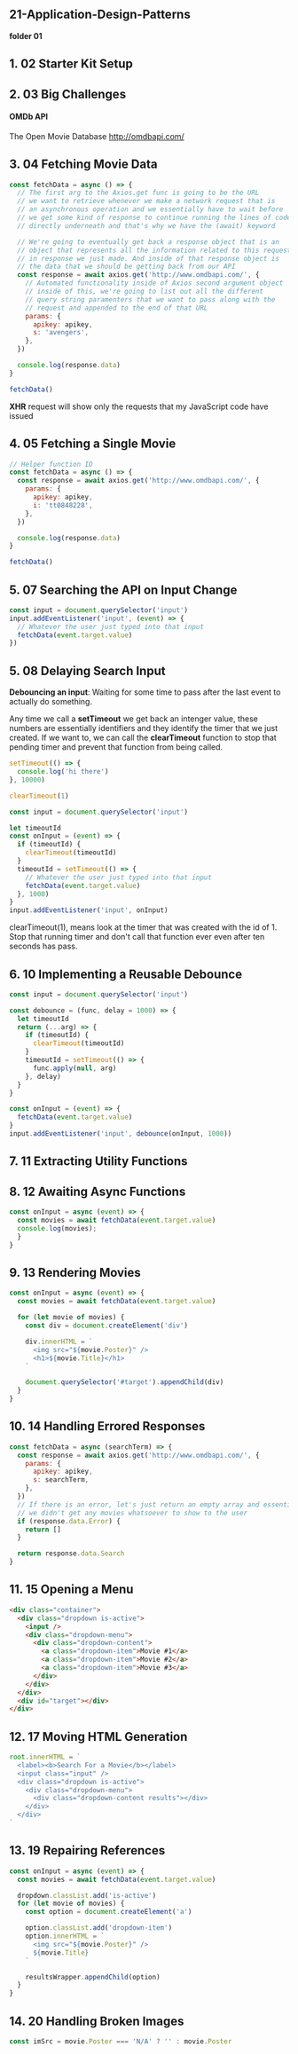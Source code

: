 ## 21-Application-Design-Patterns

**folder 01**

## 1. 02 Starter Kit Setup

## 2. 03 Big Challenges

#### OMDb API

The Open Movie Database
http://omdbapi.com/

## 3. 04 Fetching Movie Data

```javascript
const fetchData = async () => {
  // The first arg to the Axios.get func is going to be the URL
  // we want to retrieve whenever we make a network request that is
  // an asynchronous operation and we essentially have to wait before
  // we get some kind of response to continue running the lines of code
  // directly underneath and that's why we have the (await) keyword

  // We're going to eventually get back a response object that is an
  // object that represents all the information related to this request
  // in response we just made. And inside of that response object is
  // the data that we should be getting back from our API
  const response = await axios.get('http://www.omdbapi.com/', {
    // Automated functionality inside of Axios second argument object
    // inside of this, we're going to list out all the different
    // query string paramenters that we want to pass along with the
    // request and appended to the end of that URL
    params: {
      apikey: apikey,
      s: 'avengers',
    },
  })

  console.log(response.data)
}

fetchData()
```

**XHR** request will show only the requests that my JavaScript code have issued

## 4. 05 Fetching a Single Movie

```javascript
// Helper function ID
const fetchData = async () => {
  const response = await axios.get('http://www.omdbapi.com/', {
    params: {
      apikey: apikey,
      i: 'tt0848228',
    },
  })

  console.log(response.data)
}

fetchData()
```

## 5. 07 Searching the API on Input Change

```javascript
const input = document.querySelector('input')
input.addEventListener('input', (event) => {
  // Whatever the user just typed into that input
  fetchData(event.target.value)
})
```

## 5. 08 Delaying Search Input

**Debouncing an input**: Waiting for some time to pass after the last event to actually do something.

Any time we call a **setTimeout** we get back an intenger value, these numbers are essentially identifiers and they identify the timer that we just created. If we want to, we can call the **clearTimeout** function to stop that pending timer and prevent that function from being called.

```javascript
setTimeout(() => {
  console.log('hi there')
}, 10000)

clearTimeout(1)
```

```javascript
const input = document.querySelector('input')

let timeoutId
const onInput = (event) => {
  if (timeoutId) {
    clearTimeout(timeoutId)
  }
  timeoutId = setTimeout(() => {
    // Whatever the user just typed into that input
    fetchData(event.target.value)
  }, 1000)
}
input.addEventListener('input', onInput)
```

clearTimeout(1), means look at the timer that was created with the id of 1. Stop that running timer and don't call that function ever even after ten seconds has pass.

## 6. 10 Implementing a Reusable Debounce

```javascript
const input = document.querySelector('input')

const debounce = (func, delay = 1000) => {
  let timeoutId
  return (...arg) => {
    if (timeoutId) {
      clearTimeout(timeoutId)
    }
    timeoutId = setTimeout(() => {
      func.apply(null, arg)
    }, delay)
  }
}

const onInput = (event) => {
  fetchData(event.target.value)
}
input.addEventListener('input', debounce(onInput, 1000))
```

## 7. 11 Extracting Utility Functions

## 8. 12 Awaiting Async Functions

```javascript
const onInput = async (event) => {
  const movies = await fetchData(event.target.value)
  console.log(movies);
  }
}
```

## 9. 13 Rendering Movies

```javascript
const onInput = async (event) => {
  const movies = await fetchData(event.target.value)

  for (let movie of movies) {
    const div = document.createElement('div')

    div.innerHTML = `
      <img src="${movie.Poster}" />
      <h1>${movie.Title}</h1>
    `

    document.querySelector('#target').appendChild(div)
  }
}
```

## 10. 14 Handling Errored Responses

```javascript
const fetchData = async (searchTerm) => {
  const response = await axios.get('http://www.omdbapi.com/', {
    params: {
      apikey: apikey,
      s: searchTerm,
    },
  })
  // If there is an error, let's just return an empty array and essentially say
  // we didn't get any movies whatsoever to show to the user
  if (response.data.Error) {
    return []
  }

  return response.data.Search
}
```

## 11. 15 Opening a Menu

```html
<div class="container">
  <div class="dropdown is-active">
    <input />
    <div class="dropdown-menu">
      <div class="dropdown-content">
        <a class="dropdown-item">Movie #1</a>
        <a class="dropdown-item">Movie #2</a>
        <a class="dropdown-item">Movie #3</a>
      </div>
    </div>
  </div>
  <div id="target"></div>
</div>
```

## 12. 17 Moving HTML Generation

```javascript
root.innerHTML = `
  <label><b>Search For a Movie</b></label>
  <input class="input" />
  <div class="dropdown is-active">
    <div class="dropdown-menu">
      <div class="dropdown-content results"></div>
    </div>
  </div>
`
```

## 13. 19 Repairing References

```javascript
const onInput = async (event) => {
  const movies = await fetchData(event.target.value)

  dropdown.classList.add('is-active')
  for (let movie of movies) {
    const option = document.createElement('a')

    option.classList.add('dropdown-item')
    option.innerHTML = `
      <img src="${movie.Poster}" />
      ${movie.Title}
    `

    resultsWrapper.appendChild(option)
  }
}
```

## 14. 20 Handling Broken Images

```javascript
const imSrc = movie.Poster === 'N/A' ? '' : movie.Poster
```


